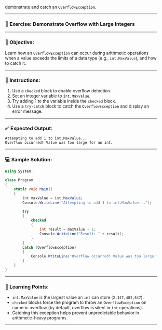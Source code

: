 demonstrate and catch an `OverflowException`.

---

### 🔷 **Exercise: Demonstrate Overflow with Large Integers**

---

### 🧠 **Objective:**

Learn how an `OverflowException` can occur during arithmetic operations when a value exceeds the limits of a data type (e.g., `int.MaxValue`), and how to catch it.

---

### 📝 **Instructions:**

1. Use a `checked` block to enable overflow detection.
2. Set an integer variable to `int.MaxValue`.
3. Try adding 1 to the variable inside the `checked` block.
4. Use a `try-catch` block to catch the `OverflowException` and display an error message.

---

### ✅ **Expected Output:**

```
Attempting to add 1 to int.MaxValue...
Overflow occurred! Value was too large for an int.
```

---

### 💻 **Sample Solution:**

```csharp
using System;

class Program
{
    static void Main()
    {
        int maxValue = int.MaxValue;
        Console.WriteLine("Attempting to add 1 to int.MaxValue...");

        try
        {
            checked
            {
                int result = maxValue + 1;
                Console.WriteLine("Result: " + result);
            }
        }
        catch (OverflowException)
        {
            Console.WriteLine("Overflow occurred! Value was too large for an int.");
        }
    }
}
```

---

### 🎯 **Learning Points:**

- `int.MaxValue` is the largest value an `int` can store (`2,147,483,647`).
- `checked` blocks force the program to throw an `OverflowException` on numeric overflow (by default, overflow is silent in `int` operations).
- Catching this exception helps prevent unpredictable behavior in arithmetic-heavy programs.

---
